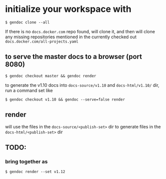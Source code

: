 
# initialize your workspace with

```
$ gendoc clone --all
```

If there is no `docs.docker.com` repo found, will clone it, and then
will clone any missing repositories mentioned in the currently checked out `docs.docker.com/all-projects.yaml`

## to serve the master docs to a browser (port 8080)


```
$ gendoc checkout master && gendoc render
```

to generate the v1.10 docs into `docs-source/v1.10` and `docs-html/v1.10/` dir, run a command set like

```
$ gendoc checkout v1.10 && gendoc --serve=false render
```


## render

will use the files in the `docs-source/<publish-set>` dir to generate files in the `docs-html/<publish-set>`
dir

## TODO:
### bring together as

```
$ gendoc render --set v1.12
```

